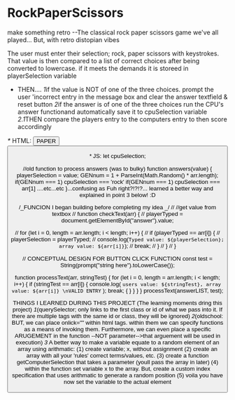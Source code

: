 # RockPaperScissors

<!-- Step 1: (UI) -->

make something retro --The classical rock paper scissors game we've all played... But, with retro distopian vibes

<!-- Step 2: (Plan FUNCTIONALITY) -->

The user must enter their selection; rock, paper scissors with keystrokes.
That value is then compared to a list of correct choices after being converted to lowercase. if it meets the demands it is storeed in playerSelection variable

- THEN....
  *1*if the value is NOT of one of the three choices. prompt the user 'incorrect entry in the message box and clear the answer textfield & reset button
  *2*if the answer is of one of the three choices run the CPU's answer functionand automatically save it to cpuSelection variable
  *2.1*THEN compare the players entry to the computers entry to then score accordingly

<!-- EXAMPLES OF WHAT I LEARNED -->

_\*_
HTML:
<button onClick="answers('paper')">PAPER<button>

_\*_
JS:
let cpuSelection;

//old function to process answers (was to bulky)
function answers(value) {
playerSelection = value;
GENnum = 1 + ParseInt(Math.Random() \* arr.length);
if(GENnum === 1)
cpuSelection === 'rock'
if(GENnum === 1) <!--ANOTHER WAY I ATTEMPTED IT -->
cpuSelection === arr[1]
....etc...etc
}...confusing as Fuh right?!?!?... learned a better way and explained in point 3 below! :D

/_FUNCION I began building before completing my idea _/
// //get value from textbox
// function checkText(arr) {
// playerTyped = document.getElementById("answer").value;

// for (let i = 0, length = arr.length; i < length; i++) {
// if (playerTyped == arr[i]) {
// playerSelection = playerTyped;
// console.log(`Typed value: ${playerSelection}; array value: ${arr[i]}`);
// break;
// }
// }
// }

<!-- Another function i built to help develop the entry check FX -->

// CONCEPTUAL DESIGN FOR BUTTON CLICK FUNCTION
const test = String(prompt("string here").toLowerCase());

function processText(arr, stringTest) {
for (let i = 0, length = arr.length; i < length; i++) {
if (stringTest == arr[i]) {
console.log(
`users value: ${stringTest}, array value: ${arr[i]} \nVALID ENTRY`
);
break;
{
}
}
}
}
processText(answerLIST, test);

THINGS I LEARNED DURING THIS PROJECT
(The learning moments dring this project)
_1_(querySelector; only links to the first class or id of what we pass into it. If there are multiple tags with the same id or class, they will be ignored)
_2_(oldschool: BUT, we can place onlick="" within html tags. within them we can specify functions as a means of invoking them. Furthermore, we can even place a specific ARUGEMENT in the function --NOT parameter-->that arguement will be used in execution)
_3_ A better way to make a variable equate to a random element of an array using arithmatic:
(1) create variable; x, without assignment
(2) create an array with all your 'rules' correct terms/values, etc.
(3) create a function getComputerSelection that takes a parameter (youll pass the array in later)
(4) within the function set variable x to the array. But, create a custom index specification that uses arithmatic to generate a random position
(5) voila you have now set the variable to the actual element
